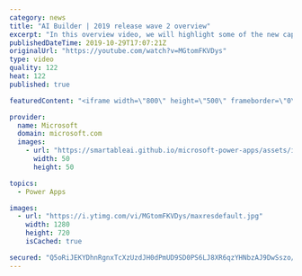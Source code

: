 ```yaml
---
category: news
title: "AI Builder | 2019 release wave 2 overview"
excerpt: "In this overview video, we will highlight some of the new capabilities included in the latest update to AI Builder within Power Apps that will help you plan and prepare for the upcoming updates with confidence.     Here are the capabilities covered:  • Building AI models  • Managing and sharing AI models"
publishedDateTime: 2019-10-29T17:07:21Z
originalUrl: "https://youtube.com/watch?v=MGtomFKVDys"
type: video
quality: 122
heat: 122
published: true

featuredContent: "<iframe width=\"800\" height=\"500\" frameborder=\"0\" src=\"https://www.youtube.com/embed/MGtomFKVDys\" allow=\"accelerometer; autoplay; encrypted-media; gyroscope; picture-in-picture\" allowfullscreen></iframe>"

provider:
  name: Microsoft
  domain: microsoft.com
  images:
    - url: "https://smartableai.github.io/microsoft-power-apps/assets/images/organizations/microsoft.com-50x50.jpg"
      width: 50
      height: 50

topics:
  - Power Apps

images:
  - url: "https://i.ytimg.com/vi/MGtomFKVDys/maxresdefault.jpg"
    width: 1280
    height: 720
    isCached: true

secured: "Q5oRiJEKYDhnRgnxTcXzUzdJH0dPmUD9SD0PS6LJ8XR6qzYHNbzAJ9DwSszo/iMC9wtfxjfhZ0GR+qn6n2mAFGBdMh/BWYmlrChDna0Y/qlKlagsJa9hDqZmXgarBGWcuibLRxquce28I+zVVspqrYMriTIkAAEJIXL0X6BvPiDUyStU+YIgp2OOKTlH8ZCMhtWt/hEmdjD8S94qs5Cgeq7NKBUQ6L42LU8A3xWHCHt6VUQUMX6plOBrgKXBogIdVQWJt8KaJ/Owtkzw0Z0u8J7cEZ4A0KBxIMq7RvC01ejbHU8NgYfoB+j5Ke4yyzt14Ot2qZ1AKPetGLIO2qFfYIEK/Oph79GOPvPAnVtCGz4QBR3fluDQDfsYCXDrMUEDfRVv9Jh8h/ev+Yo5by5kM0FfZb7vhNHfkktcj2hV4oSeuLFYgZ50jFoGd7Livu+3;03/DDGZbWF4kh0T2nE64yw=="
---
```


